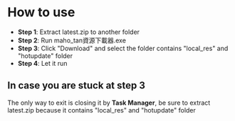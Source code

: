 # How to use

- **Step 1**: Extract latest.zip to another folder
- **Step 2**: Run maho_tan資源下載器.exe
- **Step 3**: Click "Download" and select the folder contains "local_res" and "hotupdate" folder
- **Step 4**: Let it run

## In case you are stuck at step 3
The only way to exit is closing it by **Task Manager**, be sure to extract latest.zip because it contains "local_res" and "hotupdate" folder